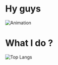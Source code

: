 # Hy guys

![Animation](https://github.com/m0lese/m0lese/blob/animation-output/animation.svg)


# What I do ?

![Top Langs](https://github-readme-stats.vercel.app/api/top-langs/?username=VishDroid-dev)
